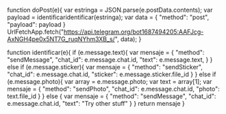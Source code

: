 function doPost(e){
  var estringa = JSON.parse(e.postData.contents);
  var payload = identificaridentificar(estringa);
  var data = {
    "method": "post",
    "payload": payload
  }
  UrlFetchApp.fetch("https://api.telegram.org/bot1687494205:AAFJcg-AxNGH4pe0x5NT7G_ruqNYhm3XB_s/", data);
}

function identificar(e){
  if (e.message.text){
    var mensaje = {
      "method": "sendMessage",
      "chat_id": e.message.chat.id,
      "text": e.message.text,
    } 
  }
  else if (e.message.sticker){
    var mensaje = {
      "method": "sendSticker",
      "chat_id": e.message.chat.id,
      "sticker": e.message.sticker.file_id
    }
   }
  else if (e.message.photo){
    var array = e.message.photo;
    var text = array[1];
    var mensaje = {
      "method": "sendPhoto",
      "chat_id": e.message.chat.id,
      "photo": text.file_id
    }
   }
    else {
    var mensaje = {
      "method": "sendMessage",
      "chat_id": e.message.chat.id,
      "text": "Try other stuff"
    }
   }
  return mensaje
}
